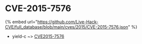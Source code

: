 # CVE-2015-7576
{% embed url="https://github.com/Live-Hack-CVE/full_database/blob/main/cves/2015/CVE-2015-7576.json" %}

* yield-c ~> [CVE2015-7576](https://www.alice-snow.ru/2015/database/cve-2015-7576/cve2015-7576-yield-c)